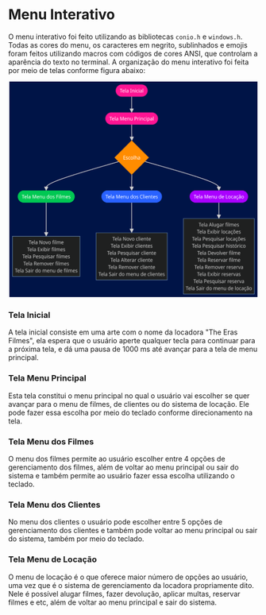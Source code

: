# Menu Interativo

O menu interativo foi feito utilizando as bibliotecas ```conio.h``` e ```windows.h```. Todas as cores do menu, os caracteres em negrito, sublinhados e emojis foram feitos utilizando macros com códigos de cores ANSI, que controlam a aparência do texto no terminal. A organização do menu interativo foi feita por meio de telas conforme figura abaixo: 

<p align="center">
<img src="https://github.com/vicfior/Locadora-PI/blob/d676b05bf2acdb8c8bce1393dcc4724feb24e123/imagens/Diagrama%20das%20telas.png" alt="Diagrama das telas" width="500">
</p>

### Tela Inicial
A tela inicial consiste em uma arte com o nome da locadora "The Eras Filmes", ela espera que o usuário aperte qualquer tecla para continuar para a próxima tela, e dá uma pausa de 1000 ms até avançar para a tela de menu principal. 

### Tela Menu Principal
Esta tela constitui o menu principal no qual o usuário vai escolher se quer avançar para o menu de filmes, de clientes ou do sistema de locação. Ele pode fazer essa escolha por meio do teclado conforme direcionamento na tela. 
### Tela Menu dos Filmes
O menu dos filmes permite ao usuário escolher entre 4 opções de gerenciamento dos filmes, além de voltar ao menu principal ou sair do sistema e também permite ao usuário fazer essa escolha utilizando o teclado. 
### Tela Menu dos Clientes
No menu dos clientes o usuário pode escolher entre 5 opções de gerenciamento dos clientes e também pode voltar ao menu principal ou sair do sistema, também por meio do teclado.
### Tela Menu de Locação
O menu de locação é o que oferece maior número de opções ao usuário, uma vez que é o sistema de gerenciamento da locadora propriamente dito. Nele é possível alugar filmes, fazer devolução, aplicar multas, reservar filmes e etc, além de voltar ao menu principal e sair do sistema. 

